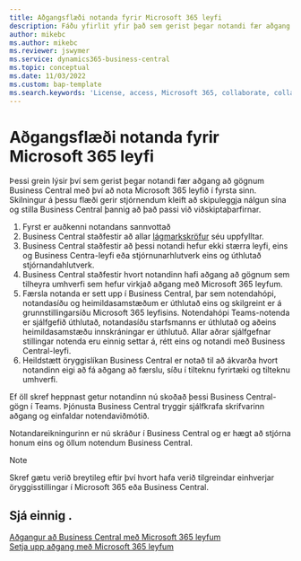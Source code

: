 ```yaml
---
title: Aðgangsflæði notanda fyrir Microsoft 365 leyfi
description: Fáðu yfirlit yfir það sem gerist þegar notandi fær aðgang að gögnum Business Central með því að nota Microsoft 365 leyfið í fyrsta sinn.
author: mikebc
ms.author: mikebc
ms.reviewer: jswymer
ms.service: dynamics365-business-central
ms.topic: conceptual
ms.date: 11/03/2022
ms.custom: bap-template
ms.search.keywords: 'License, access, Microsoft 365, collaborate, collaboration, Teams, Microsoft Teams'
---
```

# Aðgangsflæði notanda fyrir Microsoft 365 leyfi

Þessi grein lýsir því sem gerist þegar notandi fær aðgang að gögnum Business Central með því að nota Microsoft 365 leyfið í fyrsta sinn. Skilningur á þessu flæði gerir stjórnendum kleift að skipuleggja nálgun sína og stilla Business Central þannig að það passi við viðskiptaþarfirnar.

1. Fyrst er auðkenni notandans sannvottað 
2. Business Central staðfestir að allar [lágmarkskröfur](admin-access-with-m365-license.md#minimum-requirements) séu uppfylltar.
3. Business Central staðfestir að þessi notandi hefur ekki stærra leyfi, eins og Business Centra-leyfi eða stjórnunarhlutverk eins og úthlutað stjórnandahlutverk. 
4. Business Central staðfestir hvort notandinn hafi aðgang að gögnum sem tilheyra umhverfi sem hefur virkjað aðgang með Microsoft 365 leyfum. 
5. Færsla notanda er sett upp í Business Central, þar sem notendahópi, notandasíðu og heimildasamstæðum er úthlutað eins og skilgreint er á grunnstillingarsíðu Microsoft 365 leyfisins. Notendahópi Teams-notenda er sjálfgefið úthlutað, notandasíðu starfsmanns er úthlutað og aðeins heimildasamstæðu innskráningar er úthlutuð. Allar aðrar sjálfgefnar stillingar notenda eru einnig settar á, rétt eins og notandi með Business Central-leyfi. 
6. Heildstætt öryggislíkan Business Central er notað til að ákvarða hvort notandinn eigi að fá aðgang að færslu, síðu í tilteknu fyrirtæki og tilteknu umhverfi. 

Ef öll skref heppnast getur notandinn nú skoðað þessi Business Central-gögn í Teams. Þjónusta Business Central tryggir sjálfkrafa skrifvarinn aðgang og einfaldar notendaviðmótið. 

Notandareikningurinn er nú skráður í Business Central og er hægt að stjórna honum eins og öllum notendum Business Central.

> [!NOTE]
> Skref gætu verið breytileg eftir því hvort hafa verið tilgreindar einhverjar öryggisstillingar í Microsoft 365 eða Business Central.

## Sjá einnig .

[Aðgangur að Business Central með Microsoft 365 leyfum](admin-access-with-m365-license.md#minimum-requirements)  
[Setja upp aðgang með Microsoft 365 leyfum](admin-access-with-m365-license-setup.md)  